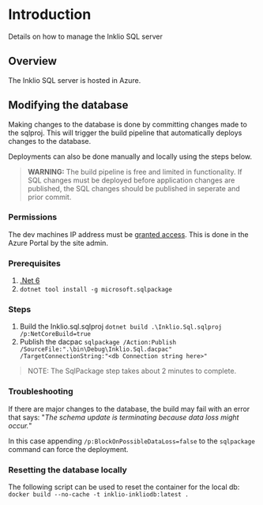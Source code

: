 # Introduction
Details on how to manage the Inklio SQL server

## Overview

The Inklio SQL server is hosted in Azure.

## Modifying the database

Making changes to the database is done by committing changes made to the sqlproj. This will trigger the build pipeline that automatically deploys changes to the database.

Deployments can also be done manually and locally using the steps below.

> **WARNING:** The build pipeline is free and limited in functionality. If SQL changes must be deployed before application changes are published, the SQL changes should be published in seperate and prior commit.

### Permissions

The dev machines IP address must be [granted access](https://learn.microsoft.com/en-us/azure/azure-sql/database/network-access-controls-overview?view=azuresql#allow-azure-services). This is done in the Azure Portal by the site admin.

### Prerequisites

 1. [.Net 6](https://dotnet.microsoft.com/en-us/download/dotnet/6.0)
 2. `dotnet tool install -g microsoft.sqlpackage`

### Steps

1. Build the Inklio.sql.sqlproj
    `dotnet build .\Inklio.Sql.sqlproj /p:NetCoreBuild=true`
2. Publish the dacpac
   `sqlpackage /Action:Publish /SourceFile:".\bin\Debug\Inklio.Sql.dacpac" /TargetConnectionString:"<db Connection string here>"`

> NOTE: The SqlPackage step takes about 2 minutes to complete.

### Troubleshooting

If there are major changes to the database, the build may fail with an error that says: "*The schema update is terminating because data loss might occur.*"

In this case appending `/p:BlockOnPossibleDataLoss=false` to the `sqlpackage` command can force the deployment.

### Resetting the database locally

The following script can be used to reset the container for the local db:
`docker build --no-cache -t inklio-inkliodb:latest .`